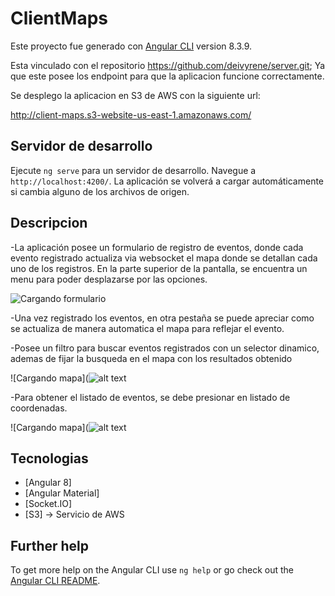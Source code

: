 # ClientMaps

Este proyecto fue generado con [Angular CLI](https://github.com/angular/angular-cli) version 8.3.9.

Esta vinculado con el repositorio https://github.com/deivyrene/server.git; Ya que este posee los endpoint para que la aplicacion funcione correctamente.

Se desplego la aplicacion en S3 de AWS con la siguiente url:

http://client-maps.s3-website-us-east-1.amazonaws.com/

## Servidor de desarrollo

Ejecute `ng serve` para un servidor de desarrollo. Navegue a `http://localhost:4200/`. La aplicación se volverá a cargar automáticamente si cambia alguno de los archivos de origen.

## Descripcion

-La aplicación posee un formulario de registro de eventos, donde cada evento registrado actualiza via websocket el mapa donde se detallan cada uno de los registros. En la parte superior de la pantalla, se encuentra un menu para poder desplazarse por las opciones.

![Cargando formulario](https://client-maps.s3.amazonaws.com/image_one.png)

-Una vez registrado los eventos, en otra pestaña se puede apreciar como se actualiza de manera automatica el mapa para reflejar el evento.

-Posee un filtro para buscar eventos registrados con un selector dinamico, ademas de fijar la busqueda en el mapa con los resultados obtenido

![Cargando mapa](![alt text](https://client-maps.s3.amazonaws.com/image_three.png)

-Para obtener el listado de eventos, se debe presionar en listado de coordenadas.

![Cargando mapa](![alt text](https://client-maps.s3.amazonaws.com/image_two.png)


## Tecnologias

* [Angular 8]
* [Angular Material]
* [Socket.IO]
* [S3] -> Servicio de AWS

## Further help

To get more help on the Angular CLI use `ng help` or go check out the [Angular CLI README](https://github.com/angular/angular-cli/blob/master/README.md).
